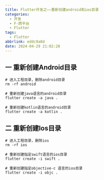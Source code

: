 ```yaml
---
title: Flutter开发之——重新创建android和ios目录
categories:
  - 开发
  - F-跨平台
  - Flutter
tags:
  - Flutter
abbrlink: eddc9a0d
date: 2024-04-29 21:02:28
---
```

## 一 重新创建Android目录

```
# 进入工程目录，删除android目录
rm -rf android
 
# 重新创建java语言的android目录
flutter create -a java .
 
# 重新创建kotlin语言的android目录
flutter create -a kotlin .
```

<!--more-->

## 二 重新创建Ios目录

```
# 进入工程目录，删除ios
rm -rf ios 
 
# 重新创建指定swift语言的ios目录
flutter create -i swift .
 
# 重新创建指定objective-c 语言的ios目录
flutter create -i objc .  
```

